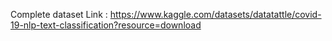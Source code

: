 Complete dataset Link : https://www.kaggle.com/datasets/datatattle/covid-19-nlp-text-classification?resource=download

